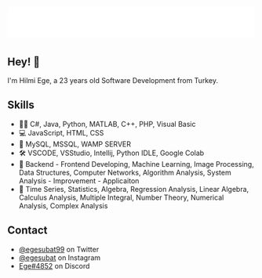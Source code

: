 <h1 align="center">
  <img src="https://raw.githubusercontent.com/Ege99/Ege99/master/name.svg" alt="Hilmi Ege SUBAT" />
</h1>

## Hey! 👋
I'm Hilmi Ege, a 23 years old Software Development from Turkey.

## Skills
- 👨‍💻 C#, Java, Python, MATLAB, C++,  PHP,  Visual Basic
- 💻 JavaScript, HTML, CSS
- 💽 MySQL, MSSQL, WAMP SERVER
- 🛠  VSCODE, VSStudio, Intellij, Python IDLE, Google Colab
- 🧱 Backend - Frontend Developing, Machine Learning, Image Processing, Data Structures, Computer Networks, Algorithm Analysis, System Analysis - Improvement - Applicaiton
- 🧮 Time Series, Statistics, Algebra, Regression Analysis, Linear Algebra, Calculus Analysis, Multiple Integral, Number Theory, Numerical Analysis, Complex Analysis

## Contact
- [@egesubat99](https://twitter.com/egesubat99) on Twitter
- [@egesubat](https://instagram.com/egesubat) on Instagram
- [Ege#4852](https://discordapp.com/users/Ege#4852) on Discord
